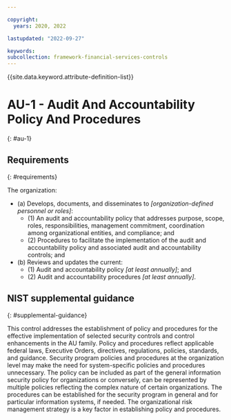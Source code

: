 ```yaml
---

copyright:
  years: 2020, 2022

lastupdated: "2022-09-27"

keywords: 
subcollection: framework-financial-services-controls
---
```


{{site.data.keyword.attribute-definition-list}}

         
# AU-1 - Audit And Accountability Policy And Procedures
{: #au-1}

## Requirements
{: #requirements}

The organization:

- (a) Develops, documents, and disseminates to _[organization-defined personnel or roles]_:
    - (1) An audit and accountability policy that addresses purpose, scope, roles, responsibilities, management commitment, coordination among organizational entities, and compliance; and
    - (2) Procedures to facilitate the implementation of the audit and accountability policy and associated audit and accountability controls; and
- (b) Reviews and updates the current:
    - (1) Audit and accountability policy _[at least annually]_; and
    - (2) Audit and accountability procedures _[at least annually]_.

## NIST supplemental guidance
{: #supplemental-guidance}

This control addresses the establishment of policy and procedures for the effective implementation of selected security controls and control enhancements in the AU family. Policy and procedures reflect applicable federal laws, Executive Orders, directives, regulations, policies, standards, and guidance. Security program policies and procedures at the organization level may make the need for system-specific policies and procedures unnecessary. The policy can be included as part of the general information security policy for organizations or conversely, can be represented by multiple policies reflecting the complex nature of certain organizations. The procedures can be established for the security program in general and for particular information systems, if needed. The organizational risk management strategy is a key factor in establishing policy and procedures.



